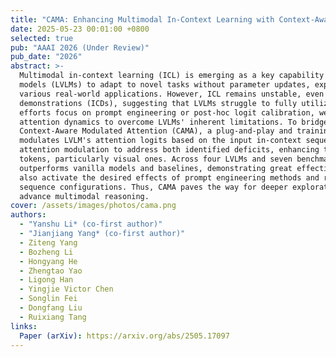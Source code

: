 ```yaml
---
title: "CAMA: Enhancing Multimodal In-Context Learning with Context-Aware Modulated Attention"
date: 2025-05-23 00:01:00 +0800
selected: true
pub: "AAAI 2026 (Under Review)"
pub_date: "2026"
abstract: >-
  Multimodal in-context learning (ICL) is emerging as a key capability that enables large vision-language 
  models (LVLMs) to adapt to novel tasks without parameter updates, expanding their utility across 
  various real-world applications. However, ICL remains unstable, even with well-matched in-context 
  demonstrations (ICDs), suggesting that LVLMs struggle to fully utilize the provided context. While existing 
  efforts focus on prompt engineering or post-hoc logit calibration, we instead investigate the underlying 
  attention dynamics to overcome LVLMs' inherent limitations. To bridge the gap, we propose 
  Context-Aware Modulated Attention (CAMA), a plug-and-play and training-free method that dynamically 
  modulates LVLM's attention logits based on the input in-context sequence. CAMA employs a two-stage 
  attention modulation to address both identified deficits, enhancing the focus on semantically significant 
  tokens, particularly visual ones. Across four LVLMs and seven benchmarks, CAMA consistently 
  outperforms vanilla models and baselines, demonstrating great effectiveness and generalization. It can 
  also activate the desired effects of prompt engineering methods and remains robust under diverse 
  sequence configurations. Thus, CAMA paves the way for deeper explorations of attention dynamics to 
  advance multimodal reasoning.
cover: /assets/images/photos/cama.png
authors:
  - "Yanshu Li* (co-first author)"
  - "Jianjiang Yang* (co-first author)"
  - Ziteng Yang
  - Bozheng Li
  - Hongyang He
  - Zhengtao Yao
  - Ligong Han
  - Yingjie Victor Chen
  - Songlin Fei
  - Dongfang Liu
  - Ruixiang Tang
links:
  Paper (arXiv): https://arxiv.org/abs/2505.17097
---
```

